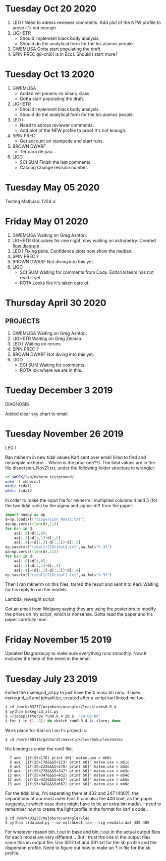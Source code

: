 
# Tuesday Oct 20 2020

1. LEO I
   Need to adress reviewer comments.
   Add plot of the NFW profile to prove it's not enough.
2. LIGHETR
   - Should implement black body analysis.
   - Should do the analytical form for the los alamos people.
3. GWEMLISA
   Gotta start populating the draft.
4. SPIN PREC
   q8-chi01 is in Ecc1.
   Should I start more?

# Tuesday Oct 13 2020

1. GWEMLISA
   * Added vel params on binary class.
   * Gotta start populating the draft.
2. LIGHETR
   - Should implement black body analysis.
   - Should do the analytical form for the los alamos people.
3. LEO I
   * Need to adress reviewer comments.
   * Add plot of the NFW profile to proof it's not enough.
4. SPIN PREC
   * Get account on stampede and start runs.
5. BROWN DWARF
    * Ter cara de pau...
6. LIGO
    * SCI SUM
        Finish the last comments.
    * Catalog
        Change revision number.

# Tuesday May 05 2020
Testing MathJax: 1234 $\alpha$

# Friday May 01 2020

1. GWEMLISA
   Waiting on Greg Ashton.
2. LIGHETR
   Got cubes for one night, now waiting on astrometry.
   Created [flow diagram](https://app.diagrams.net/#G1xkEnxAPcQWNWI-WOYh2MEoruqBJofno9) .
3. LEO I
   Fixing plots. Confidence plots now show the median.
4. SPIN PREC
   ?
5. BROWN DWARF
   Not diving into this yet.
6. LIGO
    * SCI SUM
       Waiting for comments from Cody. Editorial team has not read it yet
    * ROTA
      Looks like it's taken care of.

# Thursday April 30 2020

## PROJECTS

1. GWEMLISA
Waiting on Greg Ashton.
2. LIGHETR
Waiting on Greg Zeiman.
3. LEO I
Waiting on reruns.
4. SPIN PREC
?
5. BROWN DWARF
Not diving into this yet.
6. LIGO
    * SCI SUM
    Waiting for comments.
    * ROTA
    Idk where we are in this.


# Tueday December 3 2019

DIAGNOSIS

Added clear sky chart to email.


# Tuesday November 26 2019

LEO I

Ran mkherm in new tidal values Karl sent over email (Had to find and recompile mkherm... Where is the prior one??). The tidal values are in the file dispersion_Nov21.txt, under the following folder structure in wrangler:

```bash
cd $WORK/leo/mkherm_testground/
make -f mkherm.f
mkdir tidal1
mkdir tidal2
```
In order to make the input file for mkherm I multiplied columns 4 and 5 (for the two tidal radii) by the sigma and sigma-diff from the paper:

```python
import numpy as np
d=np.loadtxt("dispersion_Nov21.txt")
aa=np.zeros((len(d),11))
for bin in d:
    aa[:,0]=d[:,0];
    aa[:,3]=d[:,1]*d[:,5]
    aa[:,4]=(d[:,3]-d[:,1])*d[:,5]
np.savetxt("tidal2/SIGtidal2.txt",aa,fmt="%.3f")
aa=np.zeros((len(d),11))
for bin in d:
    aa[:,0]=d[:,0];
    aa[:,3]=d[:,1]*d[:,4]
    aa[:,4]=(d[:,3]-d[:,1])*d[:,4]
np.savetxt("tidal1/SIGtidal1.txt",aa,fmt="%.3f")
```
Then I ran mkherm on this files, tarred the result and sent it to Karl. Waiting for his reply to run the models.

Lambda_reweight script

Got an email from Wolgang saying they are using the posteriors to modify the priors on my script, which is nonsense. Gotta read the paper and his paper carefully now.


# Friday November 15 2019

Updated Diagnosis.py to make sure everything runs smoothly.
Now it includes the time of the event in the email.

# Tuesday July 23 2019

Edited the makegrid_all.py to just have the 0 mass bh runs. It uses makegrid_all and jobsplitter, created after a script karl linked me too.

```bash
$ cd /work/03237/majoburo/wrangler/leo/slurms0.0_4
$ python makegrid_all.py
$ ~/jobsplitter2w run0.0_4 20 6  "24:00:00"
$ for i in {1..3}; do sbatch run0.0_4_$i.slurm; done
```

Work place for Karl on Leo I's project is:
```
$ cd /work/00115/gebhardt/maverick/leo/hoku/leo/mateo
```

His binning is under the run0 file.

```
  7 awk '{if($5<178) print $0}' mateo.use > mb0c
  8 awk '{if($5>178&&$5<223) print $0}' mateo.use > mb1c
  9 awk '{if($5>223&&$5<278) print $0}' mateo.use > mb2c
 10 awk '{if($5>278&&$5<347) print $0}' mateo.use > mb3c
 11 awk '{if($5>347&&$5<432) print $0}' mateo.use > mb4c
 12 awk '{if($5>432&&$5<667) print $0}' mateo.use > mb5c
 13 awk '{if($5>347&&$5<667) print $0}' mateo.use > mb6c
```

For the tidal bins, I'm separating them at 432 and 347 (400?). the separations of our most outer bins (I can also the 400 limit, as the paper suggests, in which case there might have to be an extra bin made). I need to remember how to create the light profile in the format for karl's code..
```
$ cd /work/03237/majoburo/wrangler/leo
$ python tidalmod.py --sb extsbLeoI.tab --sig newdata.dat 430 400
```

For whatever reason bin_r.out in base and bin_r.out in the actual output files for each model are very different... But I trust the one in the output files since this an output file.
Use SIG?.txt and SB?.txt for the sb profile and the dispersion profile.
Need to figure out how to make an ?.in file for the sb profile.

